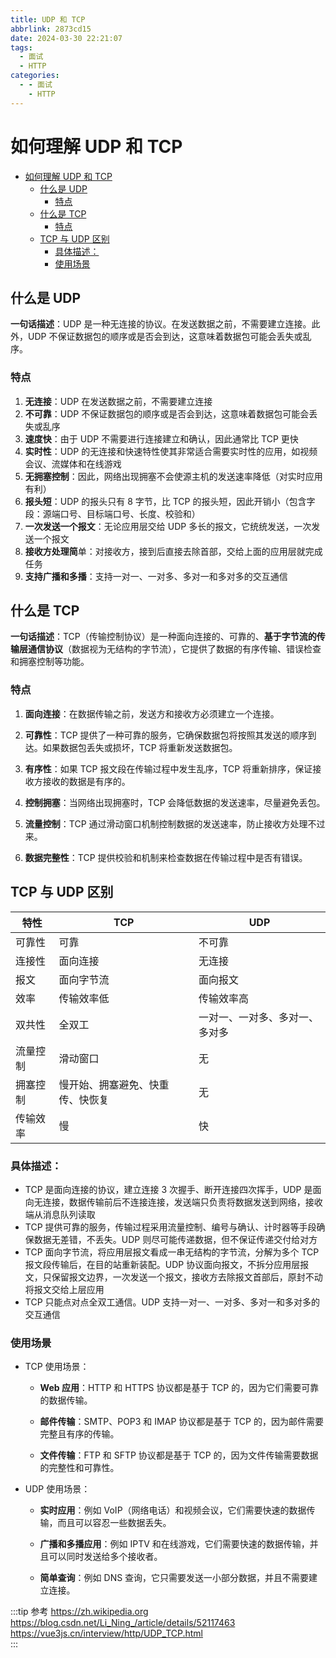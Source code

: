 ```yaml
---
title: UDP 和 TCP
abbrlink: 2873cd15
date: 2024-03-30 22:21:07
tags:
  - 面试
  - HTTP
categories:
  - - 面试
    - HTTP
---
```


<!-- @format -->

# 如何理解 UDP 和 TCP

- [如何理解 UDP 和 TCP](#如何理解-udp-和-tcp)
  - [什么是 UDP](#什么是-udp)
    - [特点](#特点)
  - [什么是 TCP](#什么是-tcp)
    - [特点](#特点-1)
  - [TCP 与 UDP 区别](#tcp-与-udp-区别)
    - [具体描述：](#具体描述)
    - [使用场景](#使用场景)

<!--more-->

## 什么是 UDP

**一句话描述**：UDP 是一种无连接的协议。在发送数据之前，不需要建立连接。此外，UDP 不保证数据包的顺序或是否会到达，这意味着数据包可能会丢失或乱序。

### 特点

1. **无连接**：UDP 在发送数据之前，不需要建立连接
2. **不可靠**：UDP 不保证数据包的顺序或是否会到达，这意味着数据包可能会丢失或乱序
3. **速度快**：由于 UDP 不需要进行连接建立和确认，因此通常比 TCP 更快
4. **实时性**：UDP 的无连接和快速特性使其非常适合需要实时性的应用，如视频会议、流媒体和在线游戏
5. **无拥塞控制**：因此，网络出现拥塞不会使源主机的发送速率降低（对实时应用有利）
6. **报头短**：UDP 的报头只有 8 字节，比 TCP 的报头短，因此开销小（包含字段：源端口号、目标端口号、长度、校验和）
7. **一次发送一个报文**：无论应用层交给 UDP 多长的报文，它统统发送，一次发送一个报文
8. **接收方处理简**单：对接收方，接到后直接去除首部，交给上面的应用层就完成任务
9. **支持广播和多播**：支持一对一、一对多、多对一和多对多的交互通信

## 什么是 TCP

**一句话描述**：TCP（传输控制协议）是一种面向连接的、可靠的、**基于字节流的传输层通信协议**（数据视为无结构的字节流），它提供了数据的有序传输、错误检查和拥塞控制等功能。

### 特点

1. **面向连接**：在数据传输之前，发送方和接收方必须建立一个连接。

2. **可靠性**：TCP 提供了一种可靠的服务，它确保数据包将按照其发送的顺序到达。如果数据包丢失或损坏，TCP 将重新发送数据包。
3. **有序性**：如果 TCP 报文段在传输过程中发生乱序，TCP 将重新排序，保证接收方接收的数据是有序的。
4. **控制拥塞**：当网络出现拥塞时，TCP 会降低数据的发送速率，尽量避免丢包。
5. **流量控制**：TCP 通过滑动窗口机制控制数据的发送速率，防止接收方处理不过来。
6. **数据完整性**：TCP 提供校验和机制来检查数据在传输过程中是否有错误。

## TCP 与 UDP 区别

| 特性     | TCP                              | UDP                            |
| -------- | -------------------------------- | ------------------------------ |
| 可靠性   | 可靠                             | 不可靠                         |
| 连接性   | 面向连接                         | 无连接                         |
| 报文     | 面向字节流                       | 面向报文                       |
| 效率     | 传输效率低                       | 传输效率高                     |
| 双共性   | 全双工                           | 一对一、一对多、多对一、多对多 |
| 流量控制 | 滑动窗口                         | 无                             |
| 拥塞控制 | 慢开始、拥塞避免、快重传、快恢复 | 无                             |
| 传输效率 | 慢                               | 快                             |

### 具体描述：

- TCP 是面向连接的协议，建立连接 3 次握手、断开连接四次挥手，UDP 是面向无连接，数据传输前后不连接连接，发送端只负责将数据发送到网络，接收端从消息队列读取
- TCP 提供可靠的服务，传输过程采用流量控制、编号与确认、计时器等手段确保数据无差错，不丢失。UDP 则尽可能传递数据，但不保证传递交付给对方
- TCP 面向字节流，将应用层报文看成一串无结构的字节流，分解为多个 TCP 报文段传输后，在目的站重新装配。UDP 协议面向报文，不拆分应用层报文，只保留报文边界，一次发送一个报文，接收方去除报文首部后，原封不动将报文交给上层应用
- TCP 只能点对点全双工通信。UDP 支持一对一、一对多、多对一和多对多的交互通信

### 使用场景

- TCP 使用场景：

  - **Web 应用**：HTTP 和 HTTPS 协议都是基于 TCP 的，因为它们需要可靠的数据传输。

  - **邮件传输**：SMTP、POP3 和 IMAP 协议都是基于 TCP 的，因为邮件需要完整且有序的传输。

  - **文件传输**：FTP 和 SFTP 协议都是基于 TCP 的，因为文件传输需要数据的完整性和可靠性。

- UDP 使用场景：

  - **实时应用**：例如 VoIP（网络电话）和视频会议，它们需要快速的数据传输，而且可以容忍一些数据丢失。

  - **广播和多播应用**：例如 IPTV 和在线游戏，它们需要快速的数据传输，并且可以同时发送给多个接收者。

  - **简单查询**：例如 DNS 查询，它只需要发送一小部分数据，并且不需要建立连接。

:::tip 参考
<https://zh.wikipedia.org>  
<https://blog.csdn.net/Li_Ning_/article/details/52117463>  
<https://vue3js.cn/interview/http/UDP_TCP.html>  
:::
